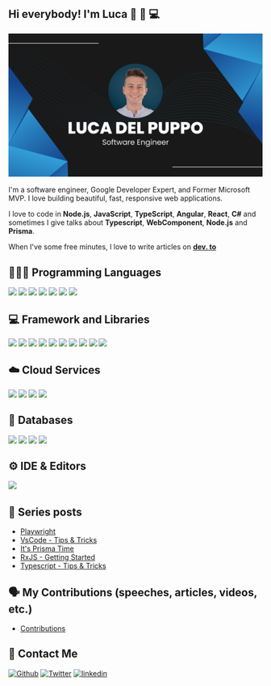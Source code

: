 ## Hi everybody! I'm Luca 👋 🏃 💻

<img src="./Banner.png" alt="Luca Del Puppo - software engineer">

I'm a software engineer, Google Developer Expert, and Former Microsoft MVP. I love building beautiful, fast, responsive web applications.

I love to code in **Node.js**, **JavaScript**, **TypeScript**, **Angular**, **React**, **C#** and sometimes I give talks about **Typescript**, **WebComponent**, **Node.js** and **Prisma**.

When I've some free minutes, I love to write articles on **[dev. to](https://dev.to/puppo)**

## 👨🏻‍💻 Programming Languages

<p align="left">
  <img src="https://img.shields.io/badge/TypeScript-007ACC?style=for-the-badge&logo=typescript&logoColor=white" />
  <img src="https://img.shields.io/badge/node-333333?style=for-the-badge&logo=node.js&logoColor=026e00" />
  <img src="https://img.shields.io/badge/HTML5-E34F26?style=for-the-badge&logo=html5&logoColor=white" />
  <img src="https://img.shields.io/badge/CSS3-1572B6?style=for-the-badge&logo=css3&logoColor=white" />
  <img src="https://img.shields.io/badge/JavaScript-323330?style=for-the-badge&logo=javascript&logoColor=F7DF1E" />
  <img src="https://img.shields.io/badge/json-5E5C5C?style=for-the-badge&logo=json&logoColor=white" />
  <img src="https://img.shields.io/badge/C%23-239120?style=for-the-badge&logo=c-sharp&logoColor=white" />
</p>

## 💻 Framework and Libraries

<p align="left">
  <img src="https://img.shields.io/badge/Nx-143157?style=for-the-badge&logo=nx&logoColor=white" />
  <img src="https://img.shields.io/badge/prisma-38a169?style=for-the-badge&logo=prisma&logoColor=white" />
  <img src="https://img.shields.io/badge/React-20232A?style=for-the-badge&logo=react&logoColor=61DAFB" />
  <img src="https://img.shields.io/badge/Next-black?style=for-the-badge&logo=next.js&logoColor=white" />
  <img src="https://img.shields.io/badge/-Angular-c3002f?style=for-the-badge&logo=angular&logoColor=white" />
  <img src="https://img.shields.io/badge/-WebComponent-black?style=for-the-badge&logo=webcomponents.org&logoColor=white" />
  <img src="https://img.shields.io/badge/-Lit-325cff?style=for-the-badge&logo=lit&logoColor=white" />
  <img src="https://img.shields.io/badge/SASS-hotpink.svg?style=for-the-badge&logo=SASS&logoColor=white" />
  <img src="https://img.shields.io/badge/chart.js-F5788D.svg?style=for-the-badge&logo=chart.js&logoColor=white" />
  <img src="https://img.shields.io/badge/.NET-512BD4?style=for-the-badge&logo=dotnet&logoColor=white" />
</p>

## ☁️ Cloud Services

<p align="left">
  <img src="https://img.shields.io/badge/azure-%230072C6.svg?style=for-the-badge&logo=azure-devops&logoColor=white" />
  <img src="https://img.shields.io/badge/aws-ec7211.svg?style=for-the-badge&logo=Amazon-AWS&logoColor=white" />
  <img src="https://img.shields.io/badge/heroku-%23430098.svg?style=for-the-badge&logo=heroku&logoColor=white" />
  <img src="https://img.shields.io/badge/vercel-%23000000.svg?style=for-the-badge&logo=vercel&logoColor=white" />
</p>

## 💾 Databases

<p align="left">
  <img src="https://img.shields.io/badge/MongoDB-%234ea94b.svg?style=for-the-badge&logo=mongodb&logoColor=white" />
  <img src="https://img.shields.io/badge/sqlite-%2307405e.svg?style=for-the-badge&logo=sqlite&logoColor=white" />
  <img src="https://img.shields.io/badge/Microsoft%20SQL%20Sever-CC2927?style=for-the-badge&logo=microsoft%20sql%20server&logoColor=white" />
  <img src="https://img.shields.io/badge/Postgre%20SQL-336791?style=for-the-badge&logo=PostgreSQL&logoColor=white" />
</p>

## ⚙️ IDE & Editors

<p align="left">
  <img src="https://img.shields.io/badge/Visual_Studio_Code-0078D4?style=for-the-badge&logo=visual%20studio%20code&logoColor=white" />
</p>

## 📝 Series posts

- [Playwright](https://dev.to/puppo/series/20832)
- [VsCode - Tips & Tricks](https://dev.to/puppo/series/16773)
- [It's Prisma Time](https://dev.to/puppo/series/15827)
- [RxJS - Getting Started](https://dev.to/puppo/series/13743)
- [Typescript - Tips & Tricks](https://dev.to/puppo/series/11213)

## 🗣️ My Contributions (speeches, articles, videos, etc.)

- [Contributions](https://github.com/puppo/public-speaking)

## 💌 Contact Me

[<img alt="Github" src="https://img.shields.io/badge/GitHub-%2312100E.svg?&style=for-the-badge&logo=Github&logoColor=white" />](https://github.com/puppo)
[<img alt="Twitter" src="https://img.shields.io/badge/twitter-%231DA1F2.svg?&style=for-the-badge&logo=twitter&logoColor=white" />](https://twitter.com/puppo92)
[<img alt="linkedin" src="https://img.shields.io/badge/linkedin-%230077B5.svg?&style=for-the-badge&logo=linkedin&logoColor=white" />](https://linkedin.com/in/lucadelpuppo)
